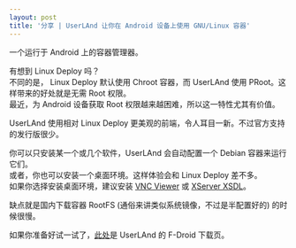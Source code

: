 ```yaml
---
layout: post
title: '分享 | UserLAnd 让你在 Android 设备上使用 GNU/Linux 容器'
---
```

一个运行于 Android 上的容器管理器。

有想到 Linux Deploy 吗？  
不同的是， Linux Deploy 默认使用 Chroot 容器，而 UserLAnd 使用 PRoot。这样带来的好处就是无需 Root 权限。  
最近，为 Android 设备获取 Root 权限越来越困难，所以这一特性尤其有价值。

UserLAnd 使用相对 Linux Deploy 更美观的前端，令人耳目一新。不过官方支持的发行版很少。

你可以只安装某一个或几个软件，UserLAnd 会自动配置一个 Debian 容器来运行它们。  
或者，你也可以安装一个桌面环境。这样体验会和 Linux Deploy 差不多。  
如果你选择安装桌面环境，建议安装 [VNC Viewer]({{site.url}}/res/vncviewer.apk) 或 [XServer XSDL]({{site.url}}/res/xserverxsdl.apk)。

缺点就是国内下载容器 RootFS (通俗来讲类似系统镜像，不过是半配置好的) 的时候很慢。

如果你准备好试一试了，[此处](https://f-droid.org/en/packages/tech.ula/)是 UserLAnd 的 F-Droid 下载页。
